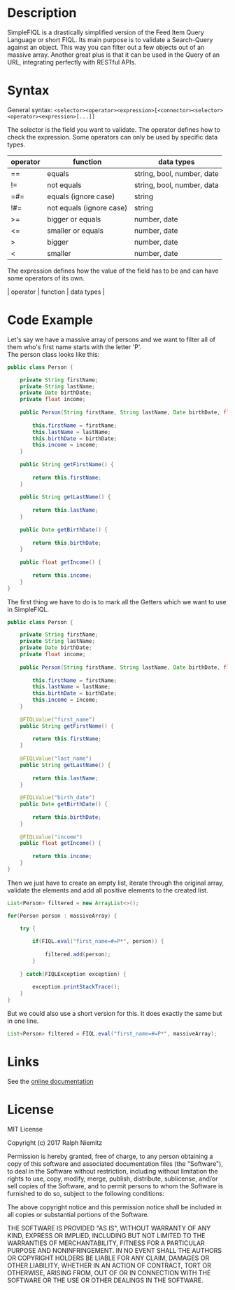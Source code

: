 # Description

SimpleFIQL is a drastically simplified version of the Feed Item Query Language or short FIQL.
Its main purpose is to validate a Search-Query against an object.
This way you can filter out a few objects out of an massive array.
Another great plus is that it can be used in the Query of an URL, integrating perfectly with RESTful APIs.

# Syntax

General syntax: `<selector><operator><expression>[<connector><selector><operator><expression>[...]]`

The selector is the field you want to validate.
The operator defines how to check the expression.
Some operators can only be used by specific data types.

| operator | function | data types |
| --- | --- | --- |
| == | equals | string, bool, number, date |
| != | not equals | string, bool, number, data |
| =#= | equals (ignore case) | string |
| !#= | not equals (ignore case) | string |
| >= | bigger or equals | number, date |
| <= | smaller or equals | number, date |
| > | bigger | number, date |
| < | smaller | number, date |

The expression defines how the value of the field has to be and can have some operators of its own.

| operator | function | data types |

# Code Example

Let's say we have a massive array of persons and we want to filter all of them who's first name starts with the letter 'P'.  
The person class looks like this:

```java
public class Person {

    private String firstName;
	private String lastName;
	private Date birthDate;
	private float income;
	
	public Person(String firstName, String lastName, Date birthDate, float income) {
	
		this.firstName = firstName;
		this.lastName = lastName;
		this.birthDate = birthDate;
		this.income = income;
	}
	
	public String getFirstName() {
	
		return this.firstName;
	}
	
	public String getLastName() {
	
		return this.lastName;
	}
	
	public Date getBirthDate() {
	
		return this.birthDate;
	}
	
	public float getIncome() {
	
		return this.income;
	}
}
```

The first thing we have to do is to mark all the Getters which we want to use in SimpleFIQL.

```java
public class Person {

    private String firstName;
	private String lastName;
	private Date birthDate;
	private float income;
	
	public Person(String firstName, String lastName, Date birthDate, float income) {
	
		this.firstName = firstName;
		this.lastName = lastName;
		this.birthDate = birthDate;
		this.income = income;
	}
	
	@FIQLValue("first_name")
	public String getFirstName() {
	
		return this.firstName;
	}
	
	@FIQLValue("last_name")
	public String getLastName() {
	
		return this.lastName;
	}
	
	@FIQLValue("birth_date")
	public Date getBirthDate() {
	
		return this.birthDate;
	}
	
	@FIQLValue("income")
	public float getIncome() {
	
		return this.income;
	}
}
```

Then we just have to create an empty list, iterate through the original array, validate the elements and add all positive elements to the created list.

```java
List<Person> filtered = new ArrayList<>();

for(Person person : massiveArray) {

	try {
	
		if(FIQL.eval("first_name=#=P*", person)) {
		
			filtered.add(person);
		}
	
	} catch(FIQLException exception) {
	
		exception.printStackTrace();
	}
}
```

But we could also use a short version for this. It does exactly the same but in one line.

```java
List<Person> filtered = FIQL.eval("first_name=#=P*", massiveArray);
```

# Links

See the [online documentation](https://ralleytn.github.io/SimpleFIQL/)

# License

MIT License

Copyright (c) 2017 Ralph Niemitz

Permission is hereby granted, free of charge, to any person obtaining a copy
of this software and associated documentation files (the "Software"), to deal
in the Software without restriction, including without limitation the rights
to use, copy, modify, merge, publish, distribute, sublicense, and/or sell
copies of the Software, and to permit persons to whom the Software is
furnished to do so, subject to the following conditions:

The above copyright notice and this permission notice shall be included in all
copies or substantial portions of the Software.

THE SOFTWARE IS PROVIDED "AS IS", WITHOUT WARRANTY OF ANY KIND, EXPRESS OR
IMPLIED, INCLUDING BUT NOT LIMITED TO THE WARRANTIES OF MERCHANTABILITY,
FITNESS FOR A PARTICULAR PURPOSE AND NONINFRINGEMENT. IN NO EVENT SHALL THE
AUTHORS OR COPYRIGHT HOLDERS BE LIABLE FOR ANY CLAIM, DAMAGES OR OTHER
LIABILITY, WHETHER IN AN ACTION OF CONTRACT, TORT OR OTHERWISE, ARISING FROM,
OUT OF OR IN CONNECTION WITH THE SOFTWARE OR THE USE OR OTHER DEALINGS IN THE
SOFTWARE.